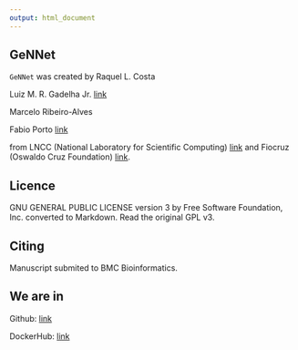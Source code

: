 ```yaml
---
output: html_document
---
```


## **GeNNet**

`GeNNet` was created by 
Raquel L. Costa

Luiz M. R. Gadelha Jr. [link](http://www.lncc.br/~lgadelha/)

Marcelo Ribeiro-Alves 

Fabio Porto [link](http://dexl.lncc.br/)

from LNCC (National Laboratory for Scientific Computing) [link](http://www.lncc.br/) and Fiocruz (Oswaldo Cruz Foundation) [link](http://portal.fiocruz.br/pt-br).


## **Licence**

GNU GENERAL PUBLIC LICENSE version 3 by Free Software Foundation, Inc. converted to Markdown. Read the original GPL v3.

## **Citing**

Manuscript submited to BMC Bioinformatics.

## **We are in**
Github: [link](https://github.com/raquele/GeNNet)

DockerHub: [link](https://hub.docker.com/r/quelopes/gennet)


